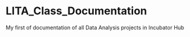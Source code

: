# LITA_Class_Documentation
My first of documentation of all Data Analysis projects in Incubator Hub
